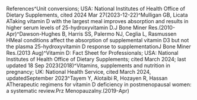 References^Unit conversions; USA: National Institutes of Health Office of Dietary Supplements, cited 2024 Mar 27(2023-12-22)^Mulligan GB, Licata ATaking vitamin D with the largest meal improves absorption and results in higher serum levels of 25-hydroxyvitamin D.J Bone Miner Res.(2010-Apr)^Dawson-Hughes B, Harris SS, Palermo NJ, Ceglia L, Rasmussen HMeal conditions affect the absorption of supplemental vitamin D3 but not the plasma 25-hydroxyvitamin D response to supplementationJ Bone Miner Res.(2013 Aug)^Vitamin D: Fact Sheet for Professionals; USA: National Institutes of Health Office of Dietary Supplements; cited March 2024; last updated 18 Sep 2023(2018)^Vitamins, supplements and nutrition in pregnancy; UK: National Health Service, cited March 2024, updatedSeptember 2023^Tayem Y, Alotaibi R, Hozayen R, Hassan ATherapeutic regimens for vitamin D deficiency in postmenopausal women: a systematic review.Prz Menopauzalny.(2019-Apr)